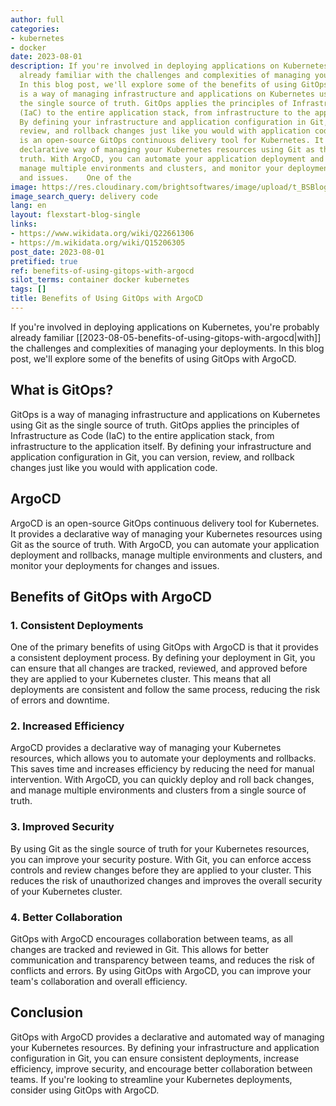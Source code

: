```yaml
---
author: full
categories:
- kubernetes
- docker
date: 2023-08-01
description: If you're involved in deploying applications on Kubernetes, you're probably
  already familiar with the challenges and complexities of managing your deployments.
  In this blog post, we'll explore some of the benefits of using GitOps with ArgoCD.   GitOps
  is a way of managing infrastructure and applications on Kubernetes using Git as
  the single source of truth. GitOps applies the principles of Infrastructure as Code
  (IaC) to the entire application stack, from infrastructure to the application itself.
  By defining your infrastructure and application configuration in Git, you can version,
  review, and rollback changes just like you would with application code.   ArgoCD
  is an open-source GitOps continuous delivery tool for Kubernetes. It provides a
  declarative way of managing your Kubernetes resources using Git as the source of
  truth. With ArgoCD, you can automate your application deployment and rollbacks,
  manage multiple environments and clusters, and monitor your deployments for changes
  and issues.    One of the
image: https://res.cloudinary.com/brightsoftwares/image/upload/t_BSBlogImage/v1/brightsoftwares.com.blog/ieic5Tq8YMk
image_search_query: delivery code
lang: en
layout: flexstart-blog-single
links:
- https://www.wikidata.org/wiki/Q22661306
- https://m.wikidata.org/wiki/Q15206305
post_date: 2023-08-01
pretified: true
ref: benefits-of-using-gitops-with-argocd
silot_terms: container docker kubernetes
tags: []
title: Benefits of Using GitOps with ArgoCD
---
```


If you're involved in deploying applications on Kubernetes, you're probably already familiar [[2023-08-05-benefits-of-using-gitops-with-argocd|with]] the challenges and complexities of managing your deployments. In this blog post, we'll explore some of the benefits of using GitOps with ArgoCD.

## What is GitOps?

GitOps is a way of managing infrastructure and applications on Kubernetes using Git as the single source of truth. GitOps applies the principles of Infrastructure as Code (IaC) to the entire application stack, from infrastructure to the application itself. By defining your infrastructure and application configuration in Git, you can version, review, and rollback changes just like you would with application code.

## ArgoCD

ArgoCD is an open-source GitOps continuous delivery tool for Kubernetes. It provides a declarative way of managing your Kubernetes resources using Git as the source of truth. With ArgoCD, you can automate your application deployment and rollbacks, manage multiple environments and clusters, and monitor your deployments for changes and issues.

## Benefits of GitOps with ArgoCD

### 1. Consistent Deployments

One of the primary benefits of using GitOps with ArgoCD is that it provides a consistent deployment process. By defining your deployment in Git, you can ensure that all changes are tracked, reviewed, and approved before they are applied to your Kubernetes cluster. This means that all deployments are consistent and follow the same process, reducing the risk of errors and downtime.

### 2. Increased Efficiency

ArgoCD provides a declarative way of managing your Kubernetes resources, which allows you to automate your deployments and rollbacks. This saves time and increases efficiency by reducing the need for manual intervention. With ArgoCD, you can quickly deploy and roll back changes, and manage multiple environments and clusters from a single source of truth.

### 3. Improved Security

By using Git as the single source of truth for your Kubernetes resources, you can improve your security posture. With Git, you can enforce access controls and review changes before they are applied to your cluster. This reduces the risk of unauthorized changes and improves the overall security of your Kubernetes cluster.

### 4. Better Collaboration

GitOps with ArgoCD encourages collaboration between teams, as all changes are tracked and reviewed in Git. This allows for better communication and transparency between teams, and reduces the risk of conflicts and errors. By using GitOps with ArgoCD, you can improve your team's collaboration and overall efficiency.

## Conclusion

GitOps with ArgoCD provides a declarative and automated way of managing your Kubernetes resources. By defining your infrastructure and application configuration in Git, you can ensure consistent deployments, increase efficiency, improve security, and encourage better collaboration between teams. If you're looking to streamline your Kubernetes deployments, consider using GitOps with ArgoCD.